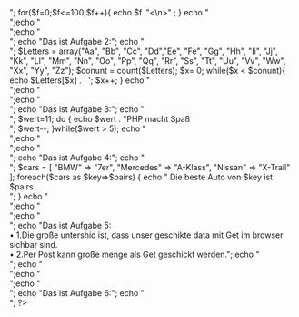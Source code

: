 
<?php
echo "Das ist Aufgabe 1:";
echo "<br>";  
for($f=0;$f<=100;$f++){
    echo $f ."<\n>" ;
    
}



echo "<br>";echo "<br>";echo "<br>"; 
echo "Das ist Aufgabe 2:";
echo "<br>";
$Letters = array("Aa", "Bb", "Cc", "Dd","Ee", "Fe", "Gg", "Hh", "Ii", "Jj", "Kk", "Ll", "Mm", "Nn", "Oo", "Pp", "Qq", "Rr", "Ss", "Tt", "Uu", "Vv", "Ww", "Xx", "Yy", "Zz");
$conunt = count($Letters);
$x= 0;
while($x < $conunt){
    echo $Letters[$x] . ' ';
    $x++;
    
}
    
echo "<br>";echo "<br>";echo "<br>"; 
echo "Das ist Aufgabe 3:";
echo "<br>";
$wert=11;
do {
    echo $wert . "PHP macht Spaß <br>";
    $wert--;
}while($wert > 5);
echo "<br>";echo "<br>";echo "<br>"; 
echo "Das ist Aufgabe 4:";
echo "<br>";
$cars = [
    "BMW" => "7er",
    "Mercedes" => "A-Klass",
    "Nissan" => "X-Trail"
];
foreach($cars as $key=>$pairs) {
    echo " Die beste Auto von $key ist $pairs . <br> ";
    
}

echo "<br>";echo "<br>";echo "<br>"; 
echo "Das ist Aufgabe 5: <br> •	1.Die große untershid ist, dass unser geschikte data mit Get im browser sichbar sind.
 <br> •	2.Per Post kann große menge als Get geschickt werden.";
echo "<br>";

echo "<br>";echo "<br>";echo "<br>"; 
echo "Das ist Aufgabe 6:";
echo "<br>";



?>
